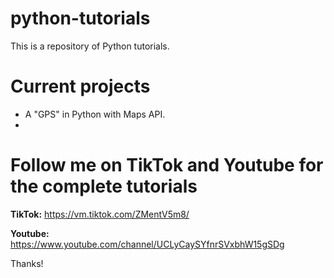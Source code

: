 # python-tutorials
This is a repository of Python tutorials.

# **Current projects**

- A "GPS" in Python with Maps API.
- 
# **Follow me on TikTok and Youtube for the complete tutorials**

**TikTok:** https://vm.tiktok.com/ZMentV5m8/

**Youtube:** https://www.youtube.com/channel/UCLyCaySYfnrSVxbhW15gSDg

Thanks!


